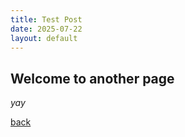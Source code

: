 ```yaml
---
title: Test Post
date: 2025-07-22
layout: default
---
```


## Welcome to another page

_yay_

[back](./)
